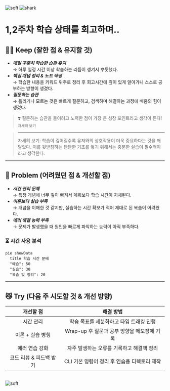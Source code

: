 ![soft](https://capsule-render.vercel.app/api?type=soft&color=1D768F&text=⚫️%201,2주차%20회고%20⚫️&fontAlignY=45&fontSize=40&height=100&animation=twinkling&desc=멋쟁이%20사자처럼&descAlignY=70)
![shark](https://capsule-render.vercel.app/api?type=shark&color=gradient&height=100)

# 1,2주차 학습 상태를 회고하며..

## 🙆‍♀️ Keep (잘한 점 & 유지할 것)
+ ***매일 꾸준히 학습한 습관 유지***<br /> 
  → 하루 일정 시간 이상 학습하는 리듬이 생겨서 뿌듯했다.  
+ ***핵심 개념 정리 & 노트 작성***<br />
  → 학습한 내용을 키워드 위주로 정리 후 회고시간에 깊이 있게 알아가니 스스로 공부하는 방향이 생겼다.   
+ ***질문하는 습관***<br />
  → 틀리거나 모르는 것은 빠르게 질문하고, 검색하며 해결하는 과정에 배움의 힘이 생겼다.  


> ❣️ 질문하는 습관을 들이려고 노력한 점이 가장 큰 성장 포인트라고 생각이 든다! <sup>자세히 보기</sup>

> ---
> 자세히 보기: 학습이 깊어질수록 유저와의 상호작용이 더욱 중요하다는 것을 깨달았다. 이를 뒷받침하는 탄탄한 기초를 쌓기 위해서는 충분한 실습이 필수적이라고 생각한다. 
---

## 💪 Problem (어려웠던 점 & 개선할 점)
- ***시간 관리 문제***\
  → 특정 개념에 너무 깊이 빠져서 계획보다 학습 시간이 지체된다.   
- ***이론보다 실습 부족***\
  → 개념을 이해한 것 같지만, 실습하는 시간 확보가 적어 제대로 된 복습이 어려웠다.   
- ***에러 해결 능력 부족***  
  → 문제가 발생했을 때 원인을 빠르게 파악하는 능력이 아직 부족하다.  

### ⏳ 시간 사용 분석
```mermaid
pie showData
  title 학습 시간 분배
  "예습": 50
  "실습": 30
  "복습 및 정리": 20
```

***

## 😼 Try (다음 주 시도할 것 & 개선 방향)

|        개선할 점     |                해결 방법                |
|:-----------------: | :-----------------------------------: |
|       시간 관리      |     학습 목표를 세분화하고 타임 트래킹 진행     |
|    이론 + 실습 병행   |  Wrap-up 후 질문과 공부 방향을 메모장에 기록   |
|     에러 연습 강화    |   자주 발생하는 오류를 기록하고 해결책 정리      |
| 코드 리뷰 & 피드백 받기 |  CLI 기본 명령어 정리 후 연습용 디렉토리 제작   |



\
![soft](https://capsule-render.vercel.app/api?type=soft&color=3BB6A1&height=100&animation=twinkling&desc=2025.%2002.%2015%20마지막%20수정&descAlign=85&fontColor=00&descSize=15)


